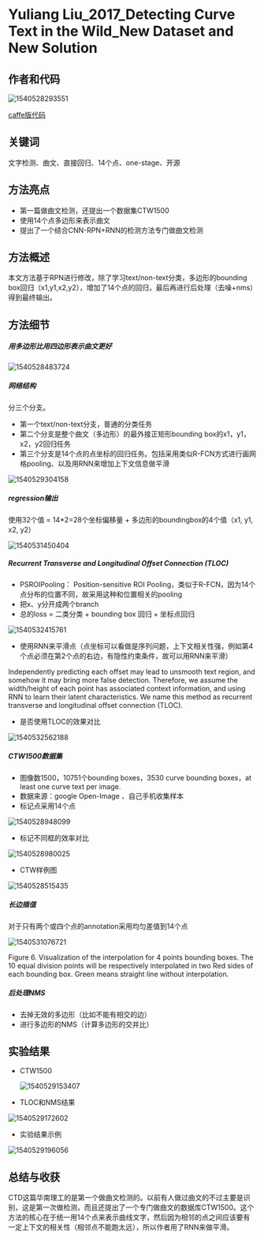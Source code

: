 # Yuliang Liu_2017_Detecting Curve Text in the Wild_New Dataset and New Solution

## 作者和代码    

![1540528293551](Yuliang_Liu_2017_Detecting_Curve_Text_in_the_Wild_New_Dataset_and_New_Solution.assets/1540528293551.png)

[caffe版代码](https://github.com/Yuliang-Liu/Curve-Text-Detector)

## 关键词

文字检测、曲文、直接回归、14个点、one-stage、开源

## 方法亮点

- 第一篇做曲文检测，还提出一个数据集CTW1500
- 使用14个点多边形来表示曲文
- 提出了一个结合CNN-RPN+RNN的检测方法专门做曲文检测

## 方法概述

本文方法基于RPN进行修改，除了学习text/non-text分类，多边形的bounding box回归（x1,y1,x2,y2），增加了14个点的回归，最后再进行后处理（去噪+nms）得到最终输出。



## 方法细节

##### 用多边形比用四边形表示曲文更好

![1540528483724](Yuliang_Liu_2017_Detecting_Curve_Text_in_the_Wild_New_Dataset_and_New_Solution.assets/1540528483724.png)

##### 网络结构

分三个分支。

+ 第一个text/non-text分支，普通的分类任务
+ 第二个分支是整个曲文（多边形）的最外接正矩形bounding box的x1，y1，x2，y2回归任务
+ 第三个分支是14个点的点坐标的回归任务。包括采用类似R-FCN方式进行画网格pooling、以及用RNN来增加上下文信息做平滑

![1540529304158](Yuliang_Liu_2017_Detecting_Curve_Text_in_the_Wild_New_Dataset_and_New_Solution.assets/1540529304158.png)

##### regression输出

使用32个值 = 14*2=28个坐标偏移量 + 多边形的boundingbox的4个值（x1, y1, x2, y2）

![1540531450404](Yuliang_Liu_2017_Detecting_Curve_Text_in_the_Wild_New_Dataset_and_New_Solution.assets/1540531450404.png)

##### Recurrent Transverse and Longitudinal Offset Connection (TLOC)   

+ PSROIPooling： Position-sensitive ROI Pooling，类似于R-FCN，因为14个点分布的位置不同，故采用这种和位置相关的pooling
+ 把x、y分开成两个branch
+ 总的loss = 二类分类 +  bounding box 回归 + 坐标点回归

![1540532415761](Yuliang_Liu_2017_Detecting_Curve_Text_in_the_Wild_New_Dataset_and_New_Solution.assets/1540532415761.png)

+ 使用RNN来平滑点（点坐标可以看做是序列问题，上下文相关性强，例如第4个点必须在第2个点的右边，有隐性约束条件，故可以用RNN来平滑）

Independently predicting each offset may lead to unsmooth text region, and somehow it may bring more false detection. Therefore, we assume the width/height of each point has associated context information, and using RNN to learn their latent characteristics. We name this method as recurrent transverse and longitudinal offset connection (TLOC).

+ 是否使用TLOC的效果对比

![1540532562188](Yuliang_Liu_2017_Detecting_Curve_Text_in_the_Wild_New_Dataset_and_New_Solution.assets/1540532562188.png)

##### CTW1500数据集

+ 图像数1500，10751个bounding boxes，3530 curve bounding boxes，at least one curve text per image.    
+ 数据来源：google Open-Image 、自己手机收集样本
+ 标记点采用14个点

![1540528948099](Yuliang_Liu_2017_Detecting_Curve_Text_in_the_Wild_New_Dataset_and_New_Solution.assets/1540528948099.png)

+ 标记不同框的效率对比

![1540528980025](Yuliang_Liu_2017_Detecting_Curve_Text_in_the_Wild_New_Dataset_and_New_Solution.assets/1540528980025.png)

+ CTW样例图

![1540528515435](Yuliang_Liu_2017_Detecting_Curve_Text_in_the_Wild_New_Dataset_and_New_Solution.assets/1540528515435.png)

##### 长边插值

对于只有两个或四个点的annotation采用均匀差值到14个点

![1540531076721](Yuliang_Liu_2017_Detecting_Curve_Text_in_the_Wild_New_Dataset_and_New_Solution.assets/1540531076721.png)

Figure 6. Visualization of the interpolation for 4 points bounding boxes. The 10 equal division points will be respectively interpolated in two Red sides of each bounding box. Green means straight line without interpolation.  

##### 后处理NMS

+ 去掉无效的多边形（比如不能有相交的边）
+ 进行多边形的NMS（计算多边形的交并比）

## 实验结果

- CTW1500

  ![1540529153407](Yuliang_Liu_2017_Detecting_Curve_Text_in_the_Wild_New_Dataset_and_New_Solution.assets/1540529153407.png)

- TLOC和NMS结果

![1540529172602](Yuliang_Liu_2017_Detecting_Curve_Text_in_the_Wild_New_Dataset_and_New_Solution.assets/1540529172602.png)

- 实验结果示例

![1540529196056](Yuliang_Liu_2017_Detecting_Curve_Text_in_the_Wild_New_Dataset_and_New_Solution.assets/1540529196056.png)

## 总结与收获

CTD这篇华南理工的是第一个做曲文检测的。以前有人做过曲文的不过主要是识别，这是第一次做检测，而且还提出了一个专门做曲文的数据库CTW1500。这个方法的核心在于统一用14个点来表示曲线文字，然后因为相邻的点之间应该要有一定上下文的相关性（相邻点不能跑太远），所以作者用了RNN来做平滑。







